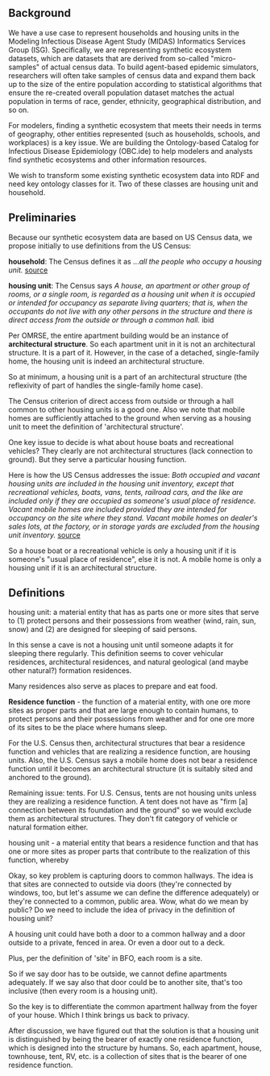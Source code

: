 ## Background
We have a use case to represent households and housing units in the Modeling Infectious Disease Agent Study (MIDAS) Informatics Services Group (ISG). Specifically, we are representing synthetic ecosystem datasets, which are datasets that are derived from so-called "micro-samples" of actual census data.  To build agent-based epidemic simulators, researchers will often take samples of census data and expand them back up to the size of the entire population according to statistical algorithms that ensure the re-created overall population dataset matches the actual population in terms of race, gender, ethnicity, geographical distribution, and so on.

For modelers, finding a synthetic ecosystem that meets their needs in terms of geography, other entities represented (such as households, schools, and workplaces) is a key issue.  We are building the Ontology-based Catalog for Infectious Disease Epidemiology (OBC.ide) to help modelers and analysts find synthetic ecosystems and other information resources.

We wish to transform some existing synthetic ecosystem data into RDF and need key ontology classes for it.  Two of these classes are housing unit and household.
## Preliminaries 
Because our synthetic ecosystem data are based on US Census data, we propose initially to use definitions from the US Census:

<b>household</b>: The Census defines it as ...<i>all the people who occupy a housing unit.</i>  <a href="http://www.census.gov/cps/about/cpsdef.html">source</a>

<b>housing unit</b>: The Census says  <i>A house, an apartment or other group of rooms, or a single room, is regarded as a housing unit when it is occupied or intended for occupancy as separate living quarters; that is, when the occupants do not live with any other persons in the structure and there is direct access from the outside or through a common hall.</i>  ibid

Per OMRSE, the entire apartment building would be an instance of <b>architectural structure</b>.  So each apartment unit in it is not an architectural structure.  It is a part of it.  However, in the case of a detached, single-family home, the housing unit is indeed an architectural structure.

So at minimum, a housing unit is a part of an architectural structure (the reflexivity of part of handles the single-family home case).

The Census criterion of direct access from outside or through a hall common to other housing units is a good one.  Also we note that mobile homes are sufficiently attached to the ground when serving as a housing unit to meet the definition of 'architectural structure'.

One key issue to decide is what about house boats and recreational vehicles?  They clearly are not architectural structures (lack connection to ground).  But they serve a particular housing function.

Here is how the US Census addresses the issue: <i>Both occupied and vacant housing units are included in the housing unit inventory, except that recreational vehicles, boats, vans, tents, railroad cars, and the like are included only if they are occupied as someone's usual place of residence. Vacant mobile homes are included provided they are intended for occupancy on the site where they stand. Vacant mobile homes on dealer's sales lots, at the factory, or in storage yards are excluded from the housing unit inventory.</i>  <a href="https://www.census.gov/popest/about/terms/housing.html">source</a>

So a house boat or a recreational vehicle is only a housing unit if it is someone's "usual place of residence", else it is not.  A mobile home is only a housing unit if it is an architectural structure.
## Definitions
housing unit: a material entity that has as parts one or more sites that serve to (1) protect persons and their possessions from weather (wind, rain, sun, snow) and (2) are designed for sleeping of said persons.

In this sense a cave is not a housing unit until someone adapts it for sleeping there regularly.  This definition seems to cover vehicular residences, architectural residences, and natural geological (and maybe other natural?) formation residences.

Many residences also serve as places to prepare and eat food.

<b>Residence function</b> - the function of a material entity, with one ore more sites as proper parts and that are large enough to contain humans, to protect persons and their possessions from weather and for one ore more of its sites to be the place where humans sleep.

For the U.S. Census then, architectural structures that bear a residence function and vehicles that are realizing a residence function, are housing units.  Also, the U.S. Census says a mobile home does not bear a residence function until it becomes an architectural structure (it is suitably sited and anchored to the ground).

Remaining issue: tents.  For U.S. Census, tents are not housing units unless they are realizing a residence function.  A tent does not have as "firm [a] connection between its foundation and the ground" so we would exclude them as architectural structures.  They don't fit category of vehicle or natural formation either.  

housing unit - a material entity that bears a residence function and that has one or more sites as proper parts that contribute to the realization of this function, whereby 

Okay, so key problem is capturing doors to common hallways.  The idea is that sites are connected to outside via doors (they're connected by windows, too, but let's assume we can define the difference adequately) or they're connected to a common, public area.  Wow, what do we mean by public?  Do we need to include the idea of privacy in the definition of housing unit?

A housing unit could have both a door to a common hallway and a door outside to a private, fenced in area.  Or even a door out to a deck.

Plus, per the definition of 'site' in BFO, each room is a site.

So if we say door has to be outside, we cannot define apartments adequately.  If we say also that door could be to another site, that's too inclusive (then every room is a housing unit).  

So the key is to differentiate the common apartment hallway from the foyer of your house.  Which I think brings us back to privacy.

After discussion, we have figured out that the solution is that a housing unit is distinguished by being the bearer of exactly one residence function, which is designed into the structure by humans.  So, each apartment, house, townhouse, tent, RV, etc. is a collection of sites that is the bearer of one residence function.
